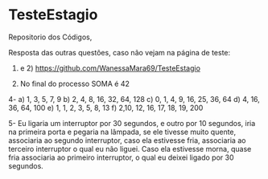 # TesteEstagio
 Repositorio dos Códigos,
 
 Resposta das outras questôes, caso não vejam na página de teste: 
 1) e 2) https://github.com/WanessaMara69/TesteEstagio

3) No final do processo SOMA é 42

4- a) 1, 3, 5, 7, 9
b) 2, 4, 8, 16, 32, 64, 128
c) 0, 1, 4, 9, 16, 25, 36, 64
d)  4, 16, 36, 64, 100
e) 1, 1, 2, 3, 5, 8, 13
f) 2,10, 12, 16, 17, 18, 19, 200

5- Eu ligaria um interruptor por 30 segundos, e outro por 10 segundos, iria na primeira porta e pegaria na lâmpada, se ele tivesse muito quente, associaria ao segundo interruptor, caso ela estivesse fria, associaria ao terceiro interruptor o qual eu não liguei. Caso ela estivesse morna, quase fria associaria ao primeiro interruptor, o qual eu deixei ligado por 30 segundos. 
